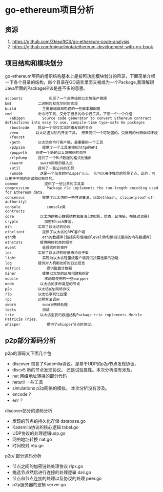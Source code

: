 # go-ethereum项目分析

## 资源
1. https://github.com/ZtesoftCS/go-ethereum-code-analysis
2. https://github.com/miguelmota/ethereum-development-with-go-book


## 项目结构和模块划分
go-ethereum项目的组织结构基本上是按照功能模块划分的目录，下面简单介绍一下各个目录的结构，每个目录在GO语言里面又被成为一个Package,我理解跟Java里面的Package应该是差不多的意思。

```shell
accounts            实现了一个高等级的以太坊账户管理
bmt            二进制的默克尔树的实现
build            主要是编译和构建的一些脚本和配置
cmd            命令行工具，又分了很多的命令行工具，下面一个一个介绍
  /abigen        Source code generator to convert Ethereum contract definitions into easy to use, compile-time type-safe Go packages
  /bootnode    启动一个仅仅实现网络发现的节点
  /evm        以太坊虚拟机的开发工具， 用来提供一个可配置的，受隔离的代码调试环境
  /faucet  
  /geth        以太坊命令行客户端，最重要的一个工具
  /p2psim        提供了一个工具来模拟http的API
  /puppeth    创建一个新的以太坊网络的向导
  /rlpdump     提供了一个RLP数据的格式化输出
  /swarm        swarm网络的接入点
  /util        提供了一些公共的工具
  /wnode        这是一个简单的Whisper节点。 它可以用作独立的引导节点。此外，可以用于不同的测试和诊断目的。
common            提供了一些公共的工具类
compression        Package rle implements the run-length encoding used for Ethereum data.
consensus        提供了以太坊的一些共识算法，比如ethhash, clique(proof-of-authority)
console            console类
contracts
core            以太坊的核心数据结构和算法(虚拟机，状态，区块链，布隆过滤器)
crypto            加密和hash算法，
eth            实现了以太坊的协议
ethclient        提供了以太坊的RPC客户端
ethdb            eth的数据库(包括实际使用的leveldb和供测试使用的内存数据库)
ethstats        提供网络状态的报告
event            处理实时的事件
les            实现了以太坊的轻量级协议子集
light            实现为以太坊轻量级客户端提供按需检索的功能
log            提供对人机都友好的日志信息
metrics            提供磁盘计数器
miner            提供以太坊的区块创建和挖矿
mobile            移动端使用的一些warpper
node            以太坊的多种类型的节点
p2p            以太坊p2p网络协议
rlp            以太坊序列化处理
rpc            远程方法调用
swarm            swarm网络处理
tests            测试
trie            以太坊重要的数据结构Package trie implements Merkle Patricia Tries.
whisper            提供了whisper节点的协议。
```

## p2p部分源码分析
p2p的源码又下面几个包

- discover 包含了Kademlia协议。是基于UDP的p2p节点发现协议。
- discv5	新的节点发现协议。 还是试验属性。本次分析没有涉及。
- nat	网络地址转换的部分代码
- netutil	一些工具
- simulations	p2p网络的模拟。 本次分析没有涉及。
- encode？
- enr？

discover部分的源码分析

- 发现的节点的持久化存储 database.go
- Kademlia协议的核心逻辑 tabel.go
- UDP协议的处理逻辑udp.go
- 网络地址转换 nat.go
- 时间校对 ntp.go

p2p/ 部分源码分析

- 节点之间的加密链路处理协议 rlpx.go
- 挑选节点然后进行连接的处理逻辑 dail.go
- 节点和节点连接的处理以及协议的处理 peer.go
- p2p服务器的逻辑 server.go
